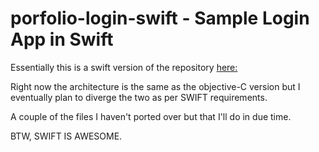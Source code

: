 # porfolio-login-swift - Sample Login App in Swift
Essentially this is a swift version of the repository <a href="https://github.com/wir349/porfolio-login">here: </a>

Right now the architecture is the same as the objective-C version but I eventually plan to diverge the two as per SWIFT requirements.

A couple of the files I haven't ported over but that I'll do in due time.

BTW, SWIFT IS AWESOME.
